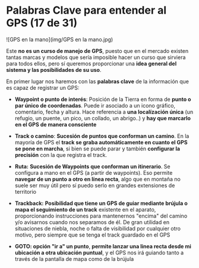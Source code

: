 # Palabras Clave para entender al GPS (17 de 31)

![GPS en la mano](img/GPS en la mano.jpg)

Este **no es un curso de manejo de GPS**, puesto que en el mercado existen tantas marcas y modelos que sería imposible hacer un curso que sirviera para todos ellos, pero sí queremos proporcionar una **idea general del sistema y las posibilidades de su uso**.

En primer lugar nos haremos con las **palabras clave** de la información que es capaz de registrar un GPS:  

*   **Waypoint o punto de interés**: Posición de la Tierra en forma de **punto o par único de coordenadas**. Puede ir asociado a un icono gráfico, comentario, fecha y altura. Hace referencia a **una localízación única** (un refugio, un puente, un pico, un collado, un abrigo..) y **hay que marcarlo en el GPS de manera consciente**  
    
*   **Track o camino**: **Sucesión de puntos que conforman un camino**. En la mayoría de GPS el **track se graba automáticamente en cuanto el GPS se pone en marcha**, si bien se puede parar y también **configurar la precisión** con la que registra el track.  
    
*   **Ruta:** **Sucesión de Waypoints que conforman un itinerario**. Se configura a mano en el GPS (a partir de waypoints). Eso permite **navegar de un punto a otro en línea recta**, algo que en montaña no suele ser muy útil pero sí puedo serlo en grandes extensiones de territorio  
    
*   **Trackback:** **Posibilidad que tiene un GPS de guiar mediante brújula o mapa el seguimiento de un track** existente en el aparato, proporcionando instrucciones para mantenernos "encima" del camino y/o avisarnos cuando nos separamos de él. De gran utilidad en situaciones de niebla, noche o falta de visibilidad por cualquier otro motivo, pero siempre que se tenga el track guardado en el GPS
*   **GOTO: opción "ir a" un punto**, **permite lanzar una linea recta desde mi ubicación a otra ubicación puntual**, y el GPS nos irá guiando tanto a través de la pantalla de mapa como de la brújula  
    
